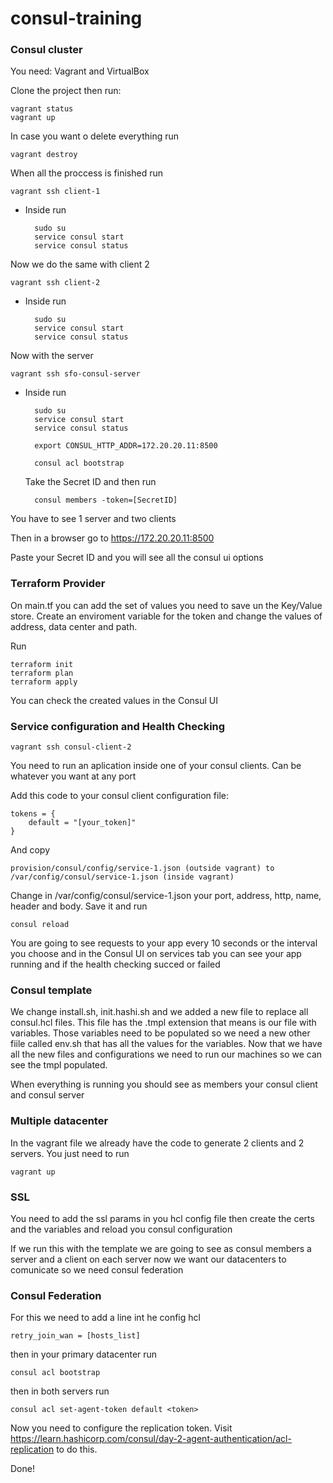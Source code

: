 # consul-training

### Consul cluster
You need: Vagrant and VirtualBox

Clone the project then run:

    vagrant status
    vagrant up

In case you want o delete everything run 
      
    vagrant destroy

When all the proccess is finished run 

    vagrant ssh client-1
    
* Inside run

        sudo su
        service consul start
        service consul status

Now we do the same with client 2

    vagrant ssh client-2

* Inside run

        sudo su
        service consul start
        service consul status

Now with the server
  
    vagrant ssh sfo-consul-server

* Inside run

        sudo su
        service consul start
        service consul status

        export CONSUL_HTTP_ADDR=172.20.20.11:8500

        consul acl bootstrap

  Take the Secret ID and then run

        consul members -token=[SecretID]

You have to see 1 server and two clients

Then in a browser go to https://172.20.20.11:8500

Paste your Secret ID and you will see all the consul ui options

### Terraform Provider

On main.tf you can add the set of values you need to save un the Key/Value store. Create an enviroment variable for the token and change the values of address, data center and path.

Run

    terraform init
    terraform plan
    terraform apply

You can check the created values in the Consul UI

### Service configuration and Health Checking

    vagrant ssh consul-client-2

You need to run an aplication inside one of your consul clients. Can be whatever you want at any port

Add this code to your consul client configuration file: 
    
    tokens = {
        default = "[your_token]"
    }

And copy
        
    provision/consul/config/service-1.json (outside vagrant) to /var/config/consul/service-1.json (inside vagrant)

Change in /var/config/consul/service-1.json your port, address, http, name, header and body. Save it and run
    
    consul reload

You are going to see requests to your app every 10 seconds or the interval you choose and in the Consul UI on services tab you can see your app running and if the health checking succed or failed

### Consul template

We change install.sh, init.hashi.sh and we added a new file to replace all consul.hcl files. This file has the .tmpl extension that means is our file with variables. Those variables need to be populated so we need a new other fiile called env.sh that has all the values for the variables. 
Now that we have all the new files and configurations we need to run our machines so we can see the tmpl populated.

When everything is running you should see as members your consul client and consul server

### Multiple datacenter

In the vagrant file we already have the code to generate 2 clients and 2 servers. You just need to run
    
    vagrant up

### SSL

You need to add the ssl params in you hcl config file then create the certs and the variables and reload you consul configuration

If we run this with the template we are going to see as consul members a server and a client on each server now we want our datacenters to comunicate so we need consul federation

### Consul Federation
For this we need to add a line int he config hcl 
    
    retry_join_wan = [hosts_list]

then in your primary datacenter run 

    consul acl bootstrap

then in both servers run 
    
    consul acl set-agent-token default <token>

Now you need to configure the replication token. Visit https://learn.hashicorp.com/consul/day-2-agent-authentication/acl-replication to do this. 


Done!
